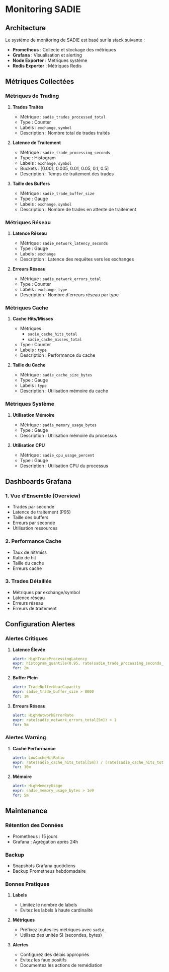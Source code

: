 # Monitoring SADIE

## Architecture

Le système de monitoring de SADIE est basé sur la stack suivante :
- **Prometheus** : Collecte et stockage des métriques
- **Grafana** : Visualisation et alerting
- **Node Exporter** : Métriques système
- **Redis Exporter** : Métriques Redis

## Métriques Collectées

### Métriques de Trading

1. **Trades Traités**
   - Métrique : `sadie_trades_processed_total`
   - Type : Counter
   - Labels : `exchange`, `symbol`
   - Description : Nombre total de trades traités

2. **Latence de Traitement**
   - Métrique : `sadie_trade_processing_seconds`
   - Type : Histogram
   - Labels : `exchange`, `symbol`
   - Buckets : [0.001, 0.005, 0.01, 0.05, 0.1, 0.5]
   - Description : Temps de traitement des trades

3. **Taille des Buffers**
   - Métrique : `sadie_trade_buffer_size`
   - Type : Gauge
   - Labels : `exchange`, `symbol`
   - Description : Nombre de trades en attente de traitement

### Métriques Réseau

1. **Latence Réseau**
   - Métrique : `sadie_network_latency_seconds`
   - Type : Gauge
   - Labels : `exchange`
   - Description : Latence des requêtes vers les exchanges

2. **Erreurs Réseau**
   - Métrique : `sadie_network_errors_total`
   - Type : Counter
   - Labels : `exchange`, `type`
   - Description : Nombre d'erreurs réseau par type

### Métriques Cache

1. **Cache Hits/Misses**
   - Métriques : 
     - `sadie_cache_hits_total`
     - `sadie_cache_misses_total`
   - Type : Counter
   - Labels : `type`
   - Description : Performance du cache

2. **Taille du Cache**
   - Métrique : `sadie_cache_size_bytes`
   - Type : Gauge
   - Labels : `type`
   - Description : Utilisation mémoire du cache

### Métriques Système

1. **Utilisation Mémoire**
   - Métrique : `sadie_memory_usage_bytes`
   - Type : Gauge
   - Description : Utilisation mémoire du processus

2. **Utilisation CPU**
   - Métrique : `sadie_cpu_usage_percent`
   - Type : Gauge
   - Description : Utilisation CPU du processus

## Dashboards Grafana

### 1. Vue d'Ensemble (Overview)
- Trades par seconde
- Latence de traitement (P95)
- Taille des buffers
- Erreurs par seconde
- Utilisation ressources

### 2. Performance Cache
- Taux de hit/miss
- Ratio de hit
- Taille du cache
- Erreurs cache

### 3. Trades Détaillés
- Métriques par exchange/symbol
- Latence réseau
- Erreurs réseau
- Erreurs de traitement

## Configuration Alertes

### Alertes Critiques
1. **Latence Élevée**
   ```yaml
   alert: HighTradeProcessingLatency
   expr: histogram_quantile(0.95, rate(sadie_trade_processing_seconds_bucket[5m])) > 0.1
   for: 2m
   ```

2. **Buffer Plein**
   ```yaml
   alert: TradeBufferNearCapacity
   expr: sadie_trade_buffer_size > 8000
   for: 1m
   ```

3. **Erreurs Réseau**
   ```yaml
   alert: HighNetworkErrorRate
   expr: rate(sadie_network_errors_total[5m]) > 1
   for: 5m
   ```

### Alertes Warning
1. **Cache Performance**
   ```yaml
   alert: LowCacheHitRatio
   expr: rate(sadie_cache_hits_total[5m]) / (rate(sadie_cache_hits_total[5m]) + rate(sadie_cache_misses_total[5m])) < 0.7
   for: 10m
   ```

2. **Mémoire**
   ```yaml
   alert: HighMemoryUsage
   expr: sadie_memory_usage_bytes > 1e9
   for: 5m
   ```

## Maintenance

### Rétention des Données
- Prometheus : 15 jours
- Grafana : Agrégation après 24h

### Backup
- Snapshots Grafana quotidiens
- Backup Prometheus hebdomadaire

### Bonnes Pratiques
1. **Labels**
   - Limitez le nombre de labels
   - Évitez les labels à haute cardinalité

2. **Métriques**
   - Préfixez toutes les métriques avec `sadie_`
   - Utilisez des unités SI (secondes, bytes)

3. **Alertes**
   - Configurez des délais appropriés
   - Évitez les faux positifs
   - Documentez les actions de remédiation 